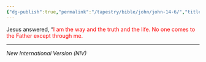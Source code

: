 ```yaml
---
{"dg-publish":true,"permalink":"/tapestry/bible/john/john-14-6/","title":"John 14:6","hide":true,"tags":["bible-verse","bible-verse"],"dgHomeLink":true,"dgShowLocalGraph":true,"dgEnableSearch":true}
---
```



Jesus answered, “<font color="#ff0000">I am the way and the truth and the life. No one comes to the Father except through me.</font>

---
*New International Version (NIV)*